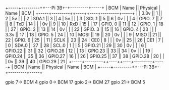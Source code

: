 +-----+---------++---Pi 3B+-+---------+-----+
| BCM |   Name  || Physical | Name    | BCM |
+-----+---------++----++----+---------+-----+
|     |    3.3v ||  1 || 2  | 5v      |     |
|   2 |   SDA.1 ||  3 || 4  | 5v      |     |
|   3 |   SCL.1 ||  5 || 6  | 0v      |     |
|   4 | GPIO. 7 ||  7 || 8  | TxD     | 14  |
|     |      0v ||  9 || 10 | RxD     | 15  |
|  17 | GPIO. 0 || 11 || 12 | GPIO. 1 | 18  |
|  27 | GPIO. 2 || 13 || 14 | 0v      |     |
|  22 | GPIO. 3 || 15 || 16 | GPIO. 4 | 23  |
|     |    3.3v || 17 || 18 | GPIO. 5 | 24  |
|  10 |    MOSI || 19 || 20 | 0v      |     |
|   9 |    MISO || 21 || 22 | GPIO. 6 | 25  |
|  11 |    SCLK || 23 || 24 | CE0     | 8   |
|     |      0v || 25 || 26 | CE1     | 7   |
|   0 |   SDA.0 || 27 || 28 | SCL.0   | 1   |
|   5 | GPIO.21 || 29 || 30 | 0v      |     |
|   6 | GPIO.22 || 31 || 32 | GPIO.26 | 12  |
|  13 | GPIO.23 || 33 || 34 | 0v      |     |
|  19 | GPIO.24 || 35 || 36 | GPIO.27 | 16  |
|  26 | GPIO.25 || 37 || 38 | GPIO.28 | 20  |
|     |      0v || 39 || 40 | GPIO.29 | 21  |
+-----+---------++----++----+---------+-----+
| BCM |   Name  || Physical | Name    | BCM |
+-----+---------++---Pi 3B+-+---------+-----+


gpio 7-> BCM 4
gpio 0-> BCM 17
gpio 2-> BCM 27
gpio 21-> BCM 5
